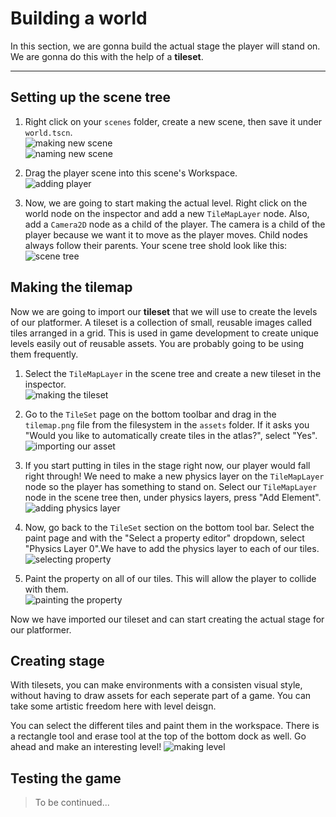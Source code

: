 # Building a world

In this section, we are gonna build the actual stage the player will stand on. We are gonna do this with the help of a **tileset**.

---

## Setting up the scene tree

1) Right click on your `scenes` folder, create a new scene, then save it under `world.tscn`.   
![making new scene](../images/section-2/making-new-scene.png)   
![naming new scene](../images/section-2/naming-new-scene.png)   

2) Drag the player scene into this scene's Workspace.    
![adding player](../images/section-2/moving-player-to-new-scene.png)

3) Now, we are going to start making the actual level. Right click on the world node on the inspector and add a new `TileMapLayer` node. Also, add a `Camera2D` node as a child of the player. The camera is a child of the player because we want it to move as the player moves. Child nodes always follow their parents. Your scene tree shold look like this:   
![scene tree](../images/section-2/world-scene-tree.png)

## Making the tilemap

Now we are going to import our **tileset** that we will use to create the levels of our platformer. A tileset is a collection of small, reusable images called tiles arranged in a grid. This is used in game development to create unique levels easily out of reusable assets. You are probably going to be using them frequently.

1) Select the `TileMapLayer` in the scene tree and create a new tileset in the inspector.    
![making the tileset](../images/section-2/creating-tileset.png) 

2) Go to the `TileSet` page on the bottom toolbar and drag in the `tilemap.png` file from the filesystem in the `assets` folder. If it asks you "Would you like to automatically create tiles in the atlas?", select "Yes".    
![importing our asset](../images/section-2/dragging-asset.png) 

3) If you start putting in tiles in the stage right now, our player would fall right through! We need to make a new physics layer on the `TileMapLayer` node so the player has something to stand on. Select our `TileMapLayer` node in the scene tree then, under physics layers, press "Add Element".   
![adding physics layer](../images/section-2/making-physics-layer.png) 

4) Now, go back to the `TileSet` section on the bottom tool bar. Select the paint page and with the "Select a property editor" dropdown, select "Physics Layer 0".We have to add the physics layer to each of our tiles.   
![selecting property](../images/section-2/tileset-toolbar-paint.png)

5) Paint the property on all of our tiles. This will allow the player to collide with them.   
![painting the property](../images/section-2/painting-tiles-with-physics.png)


Now we have imported our tileset and can start creating the actual stage for our platformer.

## Creating stage

With tilesets, you can make environments with a consisten visual style, without having to draw assets for each seperate part of a game. You can take some artistic freedom here with level deisgn.

You can select the different tiles and paint them in the workspace. There is a rectangle tool and erase tool at the top of the bottom dock as well. Go ahead and make an interesting level!
![making level](../images/section-2/painting-scene.png) 

## Testing the game

> To be continued...
